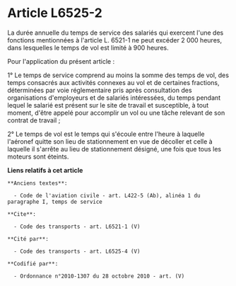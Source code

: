 # Article L6525-2

La durée annuelle du temps de service des salariés qui exercent l'une des fonctions mentionnées à l'article L. 6521-1 ne peut
excéder 2 000 heures, dans lesquelles le temps de vol est limité à 900 heures. 

Pour l'application du présent article : 

1° Le temps de service comprend au moins la somme des temps de vol, des temps consacrés aux activités connexes au vol et de
certaines fractions, déterminées par voie réglementaire pris après consultation des organisations d'employeurs et de salariés
intéressées, du temps pendant lequel le salarié est présent sur le site de travail et susceptible, à tout moment, d'être
appelé pour accomplir un vol ou une tâche relevant de son contrat de travail ; 

2° Le temps de vol est le temps qui s'écoule entre l'heure à laquelle l'aéronef quitte son lieu de stationnement en vue de
décoller et celle à laquelle il s'arrête au lieu de stationnement désigné, une fois que tous les moteurs sont éteints.

**Liens relatifs à cet article**

	**Anciens textes**:

	  - Code de l'aviation civile - art. L422-5 (Ab), alinéa 1 du paragraphe I, temps de service

	**Cite**:

	  - Code des transports - art. L6521-1 (V)

	**Cité par**:

	  - Code des transports - art. L6525-4 (V)

	**Codifié par**:

	  - Ordonnance n°2010-1307 du 28 octobre 2010 - art. (V)
